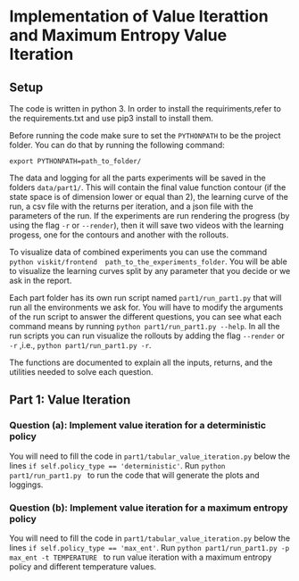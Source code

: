 # Implementation of Value Iterattion and Maximum Entropy Value Iteration
## Setup
The code is written in python 3. In order to install the requiriments,refer to the requirements.txt and use pip3 install to install them.

Before running the code make sure to set the `PYTHONPATH` to be the project folder. You can do that by running 
the following command:

`export PYTHONPATH=path_to_folder/`

The data and logging for all the parts experiments will be saved in the folders `data/part1/`. This will contain
the final value function contour (if the state space is of dimension lower or equal than 2), the learning curve of the
run, a csv file with the returns per iteration, and a json file with the parameters of the run. If the experiments are
 run rendering the progress (by using the flag `-r` or `--render`), then it will save two videos with the learning
 progess, one for the contours and another with the rollouts.
 
 
To visualize data of combined experiments you can use the command `python viskit/frontend 
path_to_the_experiments_folder`. You will be able to visualize the learning curves split by any parameter that you 
decide or we ask in the report.

Each part folder has its own run script named `part1/run_part1.py` that will run all the environments we ask for.
You will have to modify the arguments of the run script to answer the different questions, you can see what each
command means by running `python part1/run_part1.py --help`. In all the run scripts you can run visualize the 
rollouts by adding the flag `--render` or `-r` ,i.e., `python part1/run_part1.py -r`.

The functions are documented to explain all the inputs, returns, and the utilities needed to solve each question.


## Part 1: Value Iteration
### Question (a): Implement value iteration for a deterministic policy
You will need to fill the code in `part1/tabular_value_iteration.py`
 below the lines `if self.policy_type == 'deterministic'`. Run `python part1/run_part1.py `
to run the code that will generate the plots and loggings.

### Question (b): Implement value iteration for a maximum entropy policy
You will need to fill the code in `part1/tabular_value_iteration.py`
 below the lines `if self.policy_type == 'max_ent'`. Run `python part1/run_part1.py -p max_ent -t TEMPERATURE `
to run value iteration with a maximum entropy policy and different temperature values.



